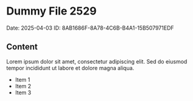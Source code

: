 # Dummy File 2529

Date: 2025-04-03
ID: 8AB1686F-8A78-4C6B-B4A1-15B507971EDF

## Content

Lorem ipsum dolor sit amet, consectetur adipiscing elit.
Sed do eiusmod tempor incididunt ut labore et dolore magna aliqua.

* Item 1
* Item 2
* Item 3
